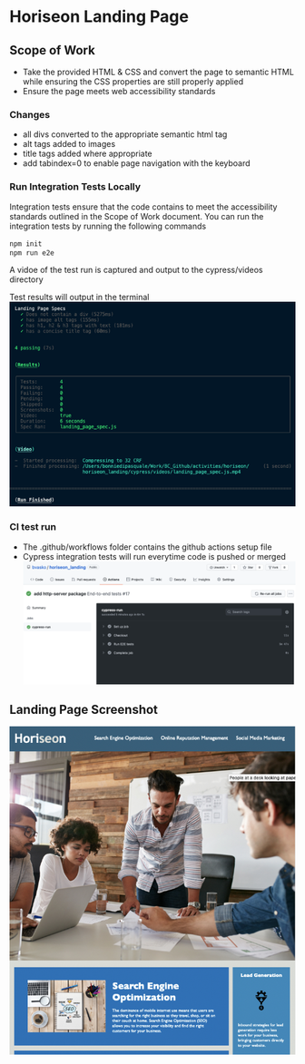 # Horiseon Landing Page

## Scope of Work
 - Take the provided HTML & CSS and convert the page to semantic HTML while ensuring the CSS properties are still properly applied
 - Ensure the page meets web accessibility standards

### Changes
- all divs converted to the appropriate semantic html tag
- alt tags added to images
- title tags added where appropriate
- add tabindex=0 to enable page navigation with the keyboard

### Run Integration Tests Locally
Integration tests ensure that the code contains to meet the accessibility standards outlined in the Scope of Work document.
You can run the integration tests by running the following commands
```
npm init
npm run e2e
```
A vidoe of the test run is captured and output to the cypress/videos directory

Test results will output in the terminal 
![test results](assets/images/screenshot2.png)

### CI test run
- The .github/workflows folder contains the github actions setup file
- Cypress integration tests will run everytime code is pushed or merged
![test results](assets/images/screenshot3.png)
## Landing Page Screenshot
![screenshot](assets/images/screenshot.jpg)
